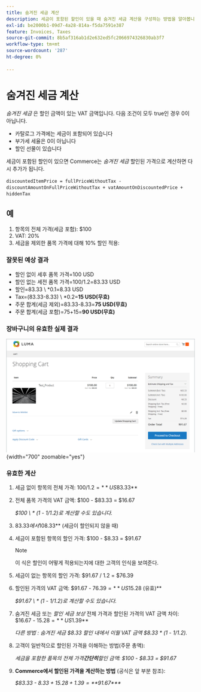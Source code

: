 ```yaml
---
title: 숨겨진 세금 계산
description: 세금이 포함된 할인이 있을 때 숨겨진 세금 계산을 구성하는 방법을 알아봅니다.
exl-id: be2000b1-09d7-4a28-814a-f5da7591e387
feature: Invoices, Taxes
source-git-commit: 8b5af316ab1d2e632ed5fc2066974326830ab3f7
workflow-type: tm+mt
source-wordcount: '287'
ht-degree: 0%

---
```


# 숨겨진 세금 계산

_숨겨진 세금_ 은 할인 금액이 있는 VAT 금액입니다. 다음 조건이 모두 true인 경우 0이 아닙니다.

- 카탈로그 가격에는 세금이 포함되어 있습니다
- 부가세 세율은 0이 아닙니다
- 할인 선물이 있습니다

세금이 포함된 할인이 있으면 Commerce는 _숨겨진 세금_ 할인된 가격으로 계산하면 다시 추가가 됩니다.

`discountedItemPrice = fullPriceWithoutTax - discountAmountOnFullPriceWithoutTax + vatAmountOnDiscountedPrice + hiddenTax`

## 예

1. 항목의 전체 가격(세금 포함): $100
1. VAT: 20%
1. 세금을 제외한 품목 가격에 대해 10% 할인 적용:

### 잘못된 예상 결과

- 할인 없이 세후 품목 가격=100 USD
- 할인 없는 세전 품목 가격=100/1.2=83.33 USD
- 할인=83.33 \ *0.1=8.33 USD
- Tax=(83.33-8.33) \ *0.2=**15 USD(무효)**
- 주문 합계(세금 제외)=83.33-8.33=**75 USD(무효)**
- 주문 합계(세금 포함)=75+15=**90 USD(무효)**

### 장바구니의 유효한 실제 결과

![장바구니에서 숨겨진 세금 계산](./assets/hidden-tax.png){width="700" zoomable="yes"}

### 유효한 계산

1. 세금 없이 항목의 전체 가격: $100 / 1.2 = **US$83.33**

1. 전체 품목 가격의 VAT 금액: $100 - $83.33 = $16.67

   _$100 \ * (1 - 1/1.2)로 계산할 수도 있습니다._

1. $83.33에서 10% 할인: **US$8.33** (세금이 할인되지 않을 때)

1. 세금이 포함된 항목의 할인 가격: $100 - $8.33 = $91.67

   >[!NOTE]
   >
   >이 식은 할인이 어떻게 적용되는지에 대한 고객의 인식을 보여준다.

1. 세금이 없는 항목의 할인 가격: $91.67 / 1.2 = $76.39

1. 할인된 가격의 VAT 금액: $91.67 - $76.39 = **US$15.28 (유효)**

   _$91.67 \ * (1 - 1/1.2)로 계산할 수도 있습니다._

1. 숨겨진 세금 또는 _할인 세금 보상_ 전체 가격과 할인된 가격의 VAT 금액 차이: $16.67 - $15.28 = **US$1.39**

   _다른 방법 : 숨겨진 세금 $8.33 할인 내에서 이월 VAT 금액 $8.33 \* (1 - 1/1.2)._

1. 고객이 일반적으로 할인된 가격을 이해하는 방법(주문 총액):

   _세금을 포함한 품목의 전체 가격&#x200B;**간단히**할인 금액: $100 - $8.33 = $91.67_

1. **Commerce에서 할인된 가격을 계산하는 방법** (공식은 앞 부분 참조):

   _$83.33 - $8.33 + 15.28 + 1.39 =**$91.67***_
